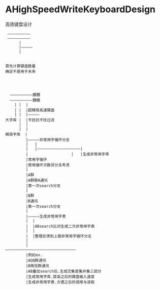 # AHighSpeedWriteKeyboardDesign
高效键盘设计

     ——————————
     ——————————
          |
          |—————
          |


    首先计算键盘数量
    确定不是用于未来


    
    
      ——————————嫐嬲
      ——————————嬲嫐
        | |  |
        | |  |超精简高速键盘
        | |  |—————
    大字库 |  |干扰抗干扰过滤
          |  |
          |  |
    精简字库  |
             |—————非常用字循环分支 
             |   |
             |   |———————————————————|
             |                   |   |生成非常用字库
             |常用字循环                
             |使用循环次数另分支考虑     
             |
             |A群
             |A群聊A通讯
             |第一次search分支
             |
             |B群
             |B通讯
             |第一次search分支
             |
             |—————生成非常用字表
             |  |
             |  |ABsearch比对生成二次非常用字表
             |  |
             |  |整理反馈到上面非常用字循环分支
             |
             |
    ———————————————————————————————
             |例如ex. 
             |AQQ群通讯
             |B微信群通讯
             |AB叠加search后.生成交集差集并集三部分
             |生成常用字库.提高之后的键盘输入速度
             |生成非常用字表.方便之后的调用与读取








